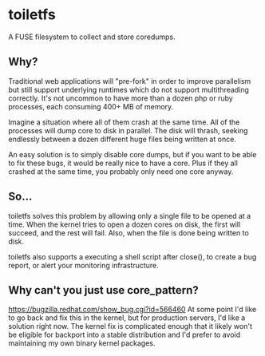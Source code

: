 toiletfs
========

A FUSE filesystem to collect and store coredumps.

Why?
-----
Traditional web applications will "pre-fork" in order to improve parallelism
but still support underlying runtimes which do not support multithreading
correctly. It's not uncommon to have more than a dozen php or ruby processes,
each consuming 400+ MB of memory. 

Imagine a situation where all of them crash at the same time. All of the
processes will dump core to disk in parallel. The disk will thrash, seeking
endlessly between a dozen different huge files being written at once.

An easy solution is to simply disable core dumps, but if you want to be able
to fix these bugs, it would be really nice to have a core. Plus if they all
crashed at the same time, you probably only need one core anyway.

So...
-----
toiletfs solves this problem by allowing only a single file to be opened at
a time. When the kernel tries to open a dozen cores on disk, the first will
succeed, and the rest will fail. Also, when the file is done being written to
disk.

toiletfs also supports a executing a shell script after close(), to create a
bug report, or alert your monitoring infrastructure.

Why can't you just use core_pattern?
------
https://bugzilla.redhat.com/show_bug.cgi?id=566460
At some point I'd like to go back and fix this in the kernel, but for
production servers, I'd like a solution right now. The kernel fix is complicated
enough that it likely won't be eligible for backport into a stable distribution
and I'd prefer to avoid maintaining my own binary kernel packages.

